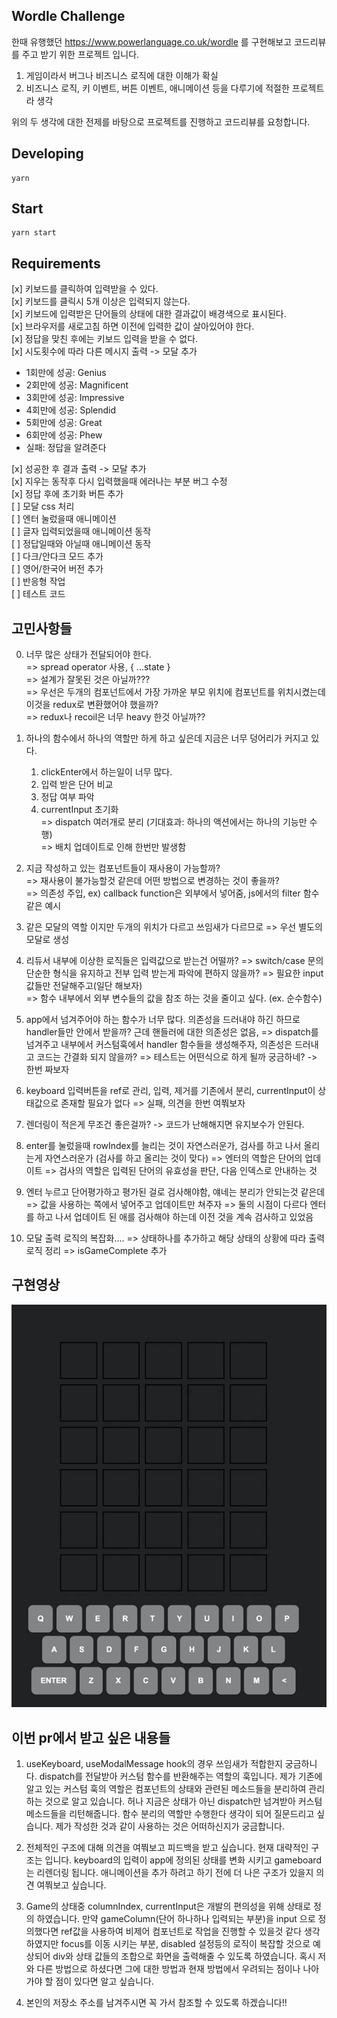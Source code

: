 ## Wordle Challenge

한때 유행했던 https://www.powerlanguage.co.uk/wordle 를 구현해보고 코드리뷰를 주고 받기 위한 프로젝트 입니다.

1. 게임이라서 버그나 비즈니스 로직에 대한 이해가 확실
2. 비즈니스 로직, 키 이벤트, 버튼 이벤트, 애니메이션 등을 다루기에 적절한 프로젝트라 생각

위의 두 생각에 대한 전제를 바탕으로 프로젝트를 진행하고 코드리뷰를 요청합니다.


## Developing

```shell
yarn
```

## Start

```shell
yarn start
```

## Requirements 
[x] 키보드를 클릭하여 입력받을 수 있다.   
[x] 키보드를 클릭시 5개 이상은 입력되지 않는다.   
[x] 키보드에 입력받은 단어들의 상태에 대한 결과값이 배경색으로 표시된다.   
[x] 브라우저를 새로고침 하면 이전에 입력한 값이 살아있어야 한다.  
[x] 정답을 맞친 후에는 키보드 입력을 받을 수 없다.   
[x] 시도횟수에 따라 다른 메시지 출력 -> 모달 추가
- 1회만에 성공: Genius
- 2회만에 성공: Magnificent
- 3회만에 성공: Impressive
- 4회만에 성공: Splendid
- 5회만에 성공: Great
- 6회만에 성공: Phew
- 실패: 정답을 알려준다
  
[x] 성공한 후 결과 출력 -> 모달 추가   
[x] 지우는 동작후 다시 입력했을때 에러나는 부분 버그 수정   
[x] 정답 후에 초기화 버튼 추가    
[ ] 모달 css 처리   
[ ] 엔터 눌렀을때 애니메이션   
[ ] 글자 입력되었을때 애니메이션 동작   
[ ] 정답일때와 아닐때 애니메이션 동작   
[ ] 다크/안다크 모드 추가   
[ ] 영어/한국어 버전 추가   
[ ] 반응형 작업   
[ ] 테스트 코드    


## 고민사항들
0) 너무 많은 상태가 전달되어야 한다.    
   => spread operator 사용, { ...state }   
   => 설계가 잘못된 것은 아닐까???     
   => 우선은 두개의 컴포넌트에서 가장 가까운 부모 위치에 컴포넌트를 위치시켰는데 이것을 redux로 변환했어야 했을까?    
   => redux나 recoil은 너무 heavy 한것 아닐까??      

1) 하나의 함수에서 하나의 역할만 하게 하고 싶은데 지금은 너무 덩어리가 커지고 있다.    
    1) clickEnter에서 하는일이 너무 많다.       
      1) 입력 받은 단어 비교     
      2) 정답 여부 파악    
      3) currentInput 초기화   
    => dispatch 여러개로 분리 (기대효과: 하나의 액션에서는 하나의 기능만 수행)   
    => 배치 업데이트로 인해 한번만 발생함     
    
2) 지금 작성하고 있는 컴포넌트들이 재사용이 가능할까?   
    => 재사용이 불가능할것 같은데 어떤 방법으로 변경하는 것이 좋을까?    
    => 의존성 주입, ex) callback function은 외부에서 넣어줌, js에서의 filter 함수 같은 예시   

3) 같은 모달의 역할 이지만 두개의 위치가 다르고 쓰임새가 다르므로 
    => 우선 별도의 모달로 생성

4) 리듀서 내부에 이상한 로직들은 입력값으로 받는건 어떨까? 
    => switch/case 문의 단순한 형식을 유지하고 전부 입력 받는게 파악에 편하지 않을까? 
    => 필요한 input 값들만 전달해주고(일단 해보자)   
    => 함수 내부에서 외부 변수들의 값을 참조 하는 것을 줄이고 싶다. (ex. 순수함수)

5) app에서 넘겨주어야 하는 함수가 너무 많다. 
   의존성을 드러내야 하긴 하므로 handler들만 안에서 받을까? 
   근데 핸들러에 대한 의존성은 없음, 
   => dispatch를 넘겨주고 내부에서 커스텀훅에서 handler 함수들을 생성해주자, 
   의존성은 드러내고 코드는 간결화 되지 않을까? 
   => 테스트는 어떤식으로 하게 될까 궁금하네? -> 한번 짜보자

6) keyboard 입력버튼을 ref로 관리, 입력, 제거를 기존에서 분리, currentInput이 상태값으로 존재할 필요가 없다
   => 실패, 의견을 한번 여쭤보자 

7) 렌더링이 적은게 무조건 좋은걸까? -> 코드가 난해해지면 유지보수가 안된다.
8) enter를 눌렀을때 rowIndex를 늘리는 것이 자연스러운가, 검사를 하고 나서 올리는게 자연스러운가 (검사를 하고 올리는 것이 맞다)
  => 엔터의 역할은 단어의 업데이트
  => 검사의 역할은 입력된 단어의 유효성을 판단, 다음 인덱스로 안내하는 것
   
9) 엔터 누르고 단어평가하고 평가된 걸로 검사해야함, 얘네는 분리가 안되는것 같은데 
    => 값을 사용하는 쪽에서 넣어주고 업데이트만 쳐주자
    => 둘의 시점이 다르다 엔터를 하고 나서 업데이트 된 애를 검사해야 하는데 이전 것을 계속 검사하고 있었음

10) 모달 출력 로직의 복잡화.... 
  => 상태하나를 추가하고 해당 상태의 상황에 따라 출력로직 정리
  => isGameComplete 추가
 
## 구현영상 
![](May-13-2022%2019-25-24.gif)


## 이번 pr에서 받고 싶은 내용들 
1) useKeyboard, useModalMessage hook의 경우 쓰임새가 적합한지 궁금하니다. 
  dispatch를 전달받아 커스텀 함수를 반환해주는 역할의 훅입니다.
  제가 기존에 알고 있는 커스텀 훅의 역할은 컴포넌트의 상태와 관련된 메소드들을 분리하여 관리하는 것으로 알고 있습니다.
  허나 지금은 상태가 아닌 dispatch만 넘겨받아 커스텀 메소드들을 리턴해줍니다. 
  함수 분리의 역할만 수행한다 생각이 되어 질문드리고 싶습니다.
  제가 작성한 것과 같이 사용하는 것은 어떠하신지가 궁금합니다.

2) 전체적인 구조에 대해 의견을 여쭤보고 피드백을 받고 싶습니다.
  현재 대략적인 구조는 <App><GameBoard/><Keyboard/></App> 입니다.
  keyboard의 입력이 app에 정의된 상태를 변화 시키고 gameboard는 리렌더링 됩니다.
  애니메이션을 추가 하려고 하기 전에 더 나은 구조가 있을지 의견 여쭤보고 싶습니다.

3) Game의 상태중 columnIndex, currentInput은 개발의 편의성을 위해 상태로 정의 하였습니다.
   만약 gameColumn(단어 하나하나 입력되는 부분)을 input 으로 정의했다면 ref값을 사용하여 비제어 컴포넌트로 작업을 진행할 수 있을것 같다 생각하였지만 focus를 이동 시키는 부분, disabled 설정등의 로직이 복잡할 것으로 예상되어 div와 상태 값들의 조합으로 화면을 출력해줄 수 있도록 하였습니다.
   혹시 저와 다른 방법으로 하셨다면 그에 대한 방법과 현재 방법에서 우려되는 점이나 나아가야 할 점이 있다면 알고 싶습니다.

4) 본인의 저장소 주소를 남겨주시면 꼭 가서 참조할 수 있도록 하겠습니다!!
